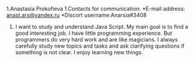1.Anastasia Prokofieva
1.Contacts for communication:
*E-mail address: anast.ars@yandex.ru
*Discort username:Anarsia#3408
1. I want to study and understand Java Script. My main goal is to find a good interesting job. I have little programming experience. But programmers do very hard work and are like magicians. I always carefully study new topics and tasks and ask clarifying questions if something is not clear. I enjoy learning new things.